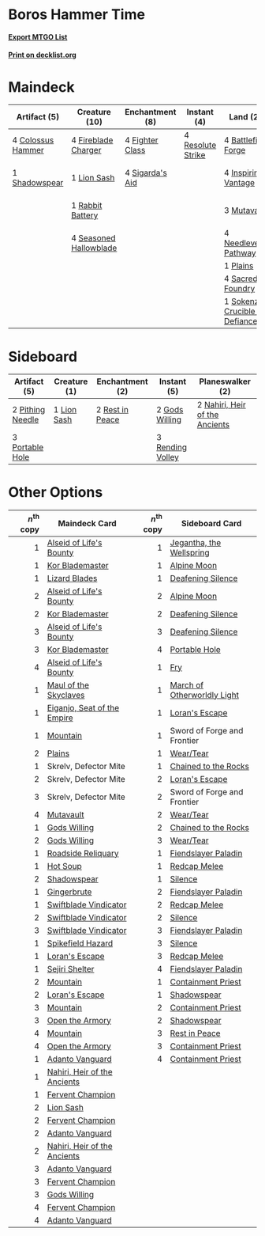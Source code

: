 # Boros Hammer Time

#### [Export MTGO List](../collection/Boros%20Hammer%20Time/Boros%20Hammer%20Time.txt)
#### [Print on decklist.org](http://decklist.org/?deckmain=4%09Battlefield%20Forge%0A4%09Cacophony%20Scamp%0A4%09Colossus%20Hammer%0A4%09Fighter%20Class%0A4%09Fireblade%20Charger%0A4%09Inspiring%20Vantage%0A4%09Kemba,%20Kha%20Enduring%0A1%09Lion%20Sash%0A3%09Mutavault%0A2%09Nahiri,%20the%20Unforgiving%0A4%09Needleverge%20Pathway%0A2%09Open%20the%20Armory%0A1%09Plains%0A1%09Rabbit%20Battery%0A4%09Resolute%20Strike%0A4%09Sacred%20Foundry%0A4%09Seasoned%20Hallowblade%0A1%09Shadowspear%0A4%09Sigarda's%20Aid%0A1%09Sokenzan,%20Crucible%20of%20Defiance&deckside=2%09Gods%20Willing%0A1%09Lion%20Sash%0A2%09Nahiri,%20Heir%20of%20the%20Ancients%0A2%09Pithing%20Needle%0A3%09Portable%20Hole%0A3%09Rending%20Volley%0A2%09Rest%20in%20Peace)
# Maindeck

|                                        Artifact (5)                                        |                                          Creature (10)                                          |                                     Enchantment (8)                                      |                                        Instant (4)                                         |                                                 Land (21)                                                 |                                        Sorcery (2)                                         |      Unknown (10)       |
|--------------------------------------------------------------------------------------------|-------------------------------------------------------------------------------------------------|------------------------------------------------------------------------------------------|--------------------------------------------------------------------------------------------|-----------------------------------------------------------------------------------------------------------|--------------------------------------------------------------------------------------------|-------------------------|
|4 [Colossus Hammer](http://gatherer.wizards.com/Pages/Card/Details.aspx?multiverseid=466977)|4 [Fireblade Charger](http://gatherer.wizards.com/Pages/Card/Details.aspx?multiverseid=491779)   |4 [Fighter Class](http://gatherer.wizards.com/Pages/Card/Details.aspx?multiverseid=527509)|4 [Resolute Strike](http://gatherer.wizards.com/Pages/Card/Details.aspx?multiverseid=491660)|4 [Battlefield Forge](http://gatherer.wizards.com/Pages/Card/Details.aspx?multiverseid=129479)             |2 [Open the Armory](http://gatherer.wizards.com/Pages/Card/Details.aspx?multiverseid=409771)|4 Cacophony Scamp        |
|1 [Shadowspear](http://gatherer.wizards.com/Pages/Card/Details.aspx?multiverseid=476487)    |1 [Lion Sash](http://gatherer.wizards.com/Pages/Card/Details.aspx?multiverseid=548319)           |4 [Sigarda's Aid](http://gatherer.wizards.com/Pages/Card/Details.aspx?multiverseid=414333)|                                                                                            |4 [Inspiring Vantage](http://gatherer.wizards.com/Pages/Card/Details.aspx?multiverseid=417819)             |                                                                                            |4 Kemba, Kha Enduring    |
|                                                                                            |1 [Rabbit Battery](http://gatherer.wizards.com/Pages/Card/Details.aspx?multiverseid=548461)      |                                                                                          |                                                                                            |3 [Mutavault](http://gatherer.wizards.com/Pages/Card/Details.aspx?multiverseid=370733)                     |                                                                                            |2 Nahiri, the Unforgiving|
|                                                                                            |4 [Seasoned Hallowblade](http://gatherer.wizards.com/Pages/Card/Details.aspx?multiverseid=485357)|                                                                                          |                                                                                            |4 [Needleverge Pathway](http://gatherer.wizards.com/Pages/Card/Details.aspx?multiverseid=491918)           |                                                                                            |                         |
|                                                                                            |                                                                                                 |                                                                                          |                                                                                            |1 [Plains](http://gatherer.wizards.com/Pages/Card/Details.aspx?multiverseid=439856)                        |                                                                                            |                         |
|                                                                                            |                                                                                                 |                                                                                          |                                                                                            |4 [Sacred Foundry](http://gatherer.wizards.com/Pages/Card/Details.aspx?multiverseid=405106)                |                                                                                            |                         |
|                                                                                            |                                                                                                 |                                                                                          |                                                                                            |1 [Sokenzan, Crucible of Defiance](http://gatherer.wizards.com/Pages/Card/Details.aspx?multiverseid=548589)|                                                                                            |                         |


# Sideboard

|                                       Artifact (5)                                        |                                     Creature (1)                                     |                                     Enchantment (2)                                      |                                        Instant (5)                                        |                                            Planeswalker (2)                                             |
|-------------------------------------------------------------------------------------------|--------------------------------------------------------------------------------------|------------------------------------------------------------------------------------------|-------------------------------------------------------------------------------------------|---------------------------------------------------------------------------------------------------------|
|2 [Pithing Needle](http://gatherer.wizards.com/Pages/Card/Details.aspx?multiverseid=129526)|1 [Lion Sash](http://gatherer.wizards.com/Pages/Card/Details.aspx?multiverseid=548319)|2 [Rest in Peace](http://gatherer.wizards.com/Pages/Card/Details.aspx?multiverseid=442021)|2 [Gods Willing](http://gatherer.wizards.com/Pages/Card/Details.aspx?multiverseid=442005)  |2 [Nahiri, Heir of the Ancients](http://gatherer.wizards.com/Pages/Card/Details.aspx?multiverseid=491881)|
|3 [Portable Hole](http://gatherer.wizards.com/Pages/Card/Details.aspx?multiverseid=527320) |                                                                                      |                                                                                          |3 [Rending Volley](http://gatherer.wizards.com/Pages/Card/Details.aspx?multiverseid=394663)|                                                                                                         |


# Other Options

|*n*<sup>th</sup> copy|                                             Maindeck Card                                             |*n*<sup>th</sup> copy|                                            Sideboard Card                                            |
|--------------------:|-------------------------------------------------------------------------------------------------------|--------------------:|------------------------------------------------------------------------------------------------------|
|                    1|[Alseid of Life's Bounty](http://gatherer.wizards.com/Pages/Card/Details.aspx?multiverseid=476252)     |                    1|[Jegantha, the Wellspring](http://gatherer.wizards.com/Pages/Card/Details.aspx?multiverseid=479742)   |
|                    1|[Kor Blademaster](http://gatherer.wizards.com/Pages/Card/Details.aspx?multiverseid=491644)             |                    1|[Alpine Moon](http://gatherer.wizards.com/Pages/Card/Details.aspx?multiverseid=447264)                |
|                    1|[Lizard Blades](http://gatherer.wizards.com/Pages/Card/Details.aspx?multiverseid=548457)               |                    1|[Deafening Silence](http://gatherer.wizards.com/Pages/Card/Details.aspx?multiverseid=472972)          |
|                    2|[Alseid of Life's Bounty](http://gatherer.wizards.com/Pages/Card/Details.aspx?multiverseid=476252)     |                    2|[Alpine Moon](http://gatherer.wizards.com/Pages/Card/Details.aspx?multiverseid=447264)                |
|                    2|[Kor Blademaster](http://gatherer.wizards.com/Pages/Card/Details.aspx?multiverseid=491644)             |                    2|[Deafening Silence](http://gatherer.wizards.com/Pages/Card/Details.aspx?multiverseid=472972)          |
|                    3|[Alseid of Life's Bounty](http://gatherer.wizards.com/Pages/Card/Details.aspx?multiverseid=476252)     |                    3|[Deafening Silence](http://gatherer.wizards.com/Pages/Card/Details.aspx?multiverseid=472972)          |
|                    3|[Kor Blademaster](http://gatherer.wizards.com/Pages/Card/Details.aspx?multiverseid=491644)             |                    4|[Portable Hole](http://gatherer.wizards.com/Pages/Card/Details.aspx?multiverseid=527320)              |
|                    4|[Alseid of Life's Bounty](http://gatherer.wizards.com/Pages/Card/Details.aspx?multiverseid=476252)     |                    1|[Fry](http://gatherer.wizards.com/Pages/Card/Details.aspx?multiverseid=466894)                        |
|                    1|[Maul of the Skyclaves](http://gatherer.wizards.com/Pages/Card/Details.aspx?multiverseid=491651)       |                    1|[March of Otherworldly Light](http://gatherer.wizards.com/Pages/Card/Details.aspx?multiverseid=548321)|
|                    1|[Eiganjo, Seat of the Empire](http://gatherer.wizards.com/Pages/Card/Details.aspx?multiverseid=548581) |                    1|[Loran's Escape](http://gatherer.wizards.com/Pages/Card/Details.aspx?multiverseid=583599)             |
|                    1|[Mountain](http://gatherer.wizards.com/Pages/Card/Details.aspx?multiverseid=439859)                    |                    1|Sword of Forge and Frontier                                                                           |
|                    2|[Plains](http://gatherer.wizards.com/Pages/Card/Details.aspx?multiverseid=439856)                      |                    1|[Wear/Tear](http://gatherer.wizards.com/Pages/Card/Details.aspx?multiverseid=368950)                  |
|                    1|Skrelv, Defector Mite                                                                                  |                    1|[Chained to the Rocks](http://gatherer.wizards.com/Pages/Card/Details.aspx?multiverseid=373521)       |
|                    2|Skrelv, Defector Mite                                                                                  |                    2|[Loran's Escape](http://gatherer.wizards.com/Pages/Card/Details.aspx?multiverseid=583599)             |
|                    3|Skrelv, Defector Mite                                                                                  |                    2|Sword of Forge and Frontier                                                                           |
|                    4|[Mutavault](http://gatherer.wizards.com/Pages/Card/Details.aspx?multiverseid=370733)                   |                    2|[Wear/Tear](http://gatherer.wizards.com/Pages/Card/Details.aspx?multiverseid=368950)                  |
|                    1|[Gods Willing](http://gatherer.wizards.com/Pages/Card/Details.aspx?multiverseid=442005)                |                    2|[Chained to the Rocks](http://gatherer.wizards.com/Pages/Card/Details.aspx?multiverseid=373521)       |
|                    2|[Gods Willing](http://gatherer.wizards.com/Pages/Card/Details.aspx?multiverseid=442005)                |                    3|[Wear/Tear](http://gatherer.wizards.com/Pages/Card/Details.aspx?multiverseid=368950)                  |
|                    1|[Roadside Reliquary](http://gatherer.wizards.com/Pages/Card/Details.aspx?multiverseid=548585)          |                    1|[Fiendslayer Paladin](http://gatherer.wizards.com/Pages/Card/Details.aspx?multiverseid=430547)        |
|                    1|[Hot Soup](http://gatherer.wizards.com/Pages/Card/Details.aspx?multiverseid=383269)                    |                    1|[Redcap Melee](http://gatherer.wizards.com/Pages/Card/Details.aspx?multiverseid=473097)               |
|                    2|[Shadowspear](http://gatherer.wizards.com/Pages/Card/Details.aspx?multiverseid=476487)                 |                    1|[Silence](http://gatherer.wizards.com/Pages/Card/Details.aspx?multiverseid=191083)                    |
|                    1|[Gingerbrute](http://gatherer.wizards.com/Pages/Card/Details.aspx?multiverseid=473181)                 |                    2|[Fiendslayer Paladin](http://gatherer.wizards.com/Pages/Card/Details.aspx?multiverseid=430547)        |
|                    1|[Swiftblade Vindicator](http://gatherer.wizards.com/Pages/Card/Details.aspx?multiverseid=452953)       |                    2|[Redcap Melee](http://gatherer.wizards.com/Pages/Card/Details.aspx?multiverseid=473097)               |
|                    2|[Swiftblade Vindicator](http://gatherer.wizards.com/Pages/Card/Details.aspx?multiverseid=452953)       |                    2|[Silence](http://gatherer.wizards.com/Pages/Card/Details.aspx?multiverseid=191083)                    |
|                    3|[Swiftblade Vindicator](http://gatherer.wizards.com/Pages/Card/Details.aspx?multiverseid=452953)       |                    3|[Fiendslayer Paladin](http://gatherer.wizards.com/Pages/Card/Details.aspx?multiverseid=430547)        |
|                    1|[Spikefield Hazard](http://gatherer.wizards.com/Pages/Card/Details.aspx?multiverseid=491809)           |                    3|[Silence](http://gatherer.wizards.com/Pages/Card/Details.aspx?multiverseid=191083)                    |
|                    1|[Loran's Escape](http://gatherer.wizards.com/Pages/Card/Details.aspx?multiverseid=583599)              |                    3|[Redcap Melee](http://gatherer.wizards.com/Pages/Card/Details.aspx?multiverseid=473097)               |
|                    1|[Sejiri Shelter](http://gatherer.wizards.com/Pages/Card/Details.aspx?multiverseid=491662)              |                    4|[Fiendslayer Paladin](http://gatherer.wizards.com/Pages/Card/Details.aspx?multiverseid=430547)        |
|                    2|[Mountain](http://gatherer.wizards.com/Pages/Card/Details.aspx?multiverseid=439859)                    |                    1|[Containment Priest](http://gatherer.wizards.com/Pages/Card/Details.aspx?multiverseid=389470)         |
|                    2|[Loran's Escape](http://gatherer.wizards.com/Pages/Card/Details.aspx?multiverseid=583599)              |                    1|[Shadowspear](http://gatherer.wizards.com/Pages/Card/Details.aspx?multiverseid=476487)                |
|                    3|[Mountain](http://gatherer.wizards.com/Pages/Card/Details.aspx?multiverseid=439859)                    |                    2|[Containment Priest](http://gatherer.wizards.com/Pages/Card/Details.aspx?multiverseid=389470)         |
|                    3|[Open the Armory](http://gatherer.wizards.com/Pages/Card/Details.aspx?multiverseid=409771)             |                    2|[Shadowspear](http://gatherer.wizards.com/Pages/Card/Details.aspx?multiverseid=476487)                |
|                    4|[Mountain](http://gatherer.wizards.com/Pages/Card/Details.aspx?multiverseid=439859)                    |                    3|[Rest in Peace](http://gatherer.wizards.com/Pages/Card/Details.aspx?multiverseid=442021)              |
|                    4|[Open the Armory](http://gatherer.wizards.com/Pages/Card/Details.aspx?multiverseid=409771)             |                    3|[Containment Priest](http://gatherer.wizards.com/Pages/Card/Details.aspx?multiverseid=389470)         |
|                    1|[Adanto Vanguard](http://gatherer.wizards.com/Pages/Card/Details.aspx?multiverseid=435152)             |                    4|[Containment Priest](http://gatherer.wizards.com/Pages/Card/Details.aspx?multiverseid=389470)         |
|                    1|[Nahiri, Heir of the Ancients](http://gatherer.wizards.com/Pages/Card/Details.aspx?multiverseid=491881)|                     |                                                                                                      |
|                    1|[Fervent Champion](http://gatherer.wizards.com/Pages/Card/Details.aspx?multiverseid=473086)            |                     |                                                                                                      |
|                    2|[Lion Sash](http://gatherer.wizards.com/Pages/Card/Details.aspx?multiverseid=548319)                   |                     |                                                                                                      |
|                    2|[Fervent Champion](http://gatherer.wizards.com/Pages/Card/Details.aspx?multiverseid=473086)            |                     |                                                                                                      |
|                    2|[Adanto Vanguard](http://gatherer.wizards.com/Pages/Card/Details.aspx?multiverseid=435152)             |                     |                                                                                                      |
|                    2|[Nahiri, Heir of the Ancients](http://gatherer.wizards.com/Pages/Card/Details.aspx?multiverseid=491881)|                     |                                                                                                      |
|                    3|[Adanto Vanguard](http://gatherer.wizards.com/Pages/Card/Details.aspx?multiverseid=435152)             |                     |                                                                                                      |
|                    3|[Fervent Champion](http://gatherer.wizards.com/Pages/Card/Details.aspx?multiverseid=473086)            |                     |                                                                                                      |
|                    3|[Gods Willing](http://gatherer.wizards.com/Pages/Card/Details.aspx?multiverseid=442005)                |                     |                                                                                                      |
|                    4|[Fervent Champion](http://gatherer.wizards.com/Pages/Card/Details.aspx?multiverseid=473086)            |                     |                                                                                                      |
|                    4|[Adanto Vanguard](http://gatherer.wizards.com/Pages/Card/Details.aspx?multiverseid=435152)             |                     |                                                                                                      |

